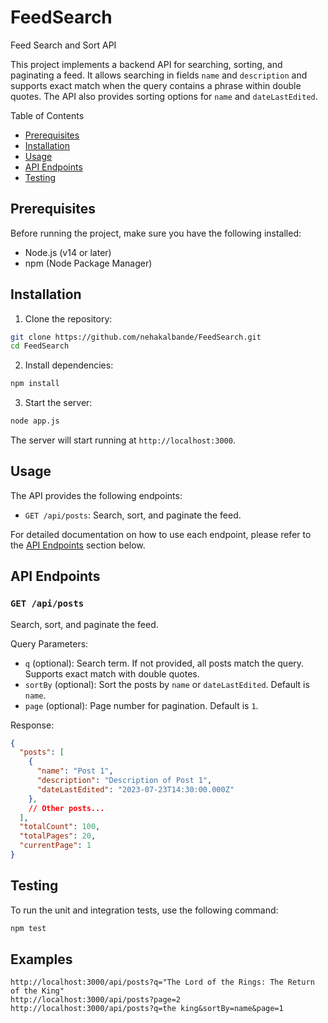 # FeedSearch


 Feed Search and Sort API

This project implements a backend API for searching, sorting, and paginating a feed. It allows searching in fields `name` and `description` and supports exact match when the query contains a phrase within double quotes. The API also provides sorting options for `name` and `dateLastEdited`.

Table of Contents

- [Prerequisites](#prerequisites)
- [Installation](#installation)
- [Usage](#usage)
- [API Endpoints](#api-endpoints)
- [Testing](#testing)

## Prerequisites

Before running the project, make sure you have the following installed:

- Node.js (v14 or later)
- npm (Node Package Manager)

## Installation

1. Clone the repository:

```bash
git clone https://github.com/nehakalbande/FeedSearch.git
cd FeedSearch
```

2. Install dependencies:

```bash
npm install
```

3. Start the server:

```bash
node app.js
```

The server will start running at `http://localhost:3000`.

## Usage

The API provides the following endpoints:

- `GET /api/posts`: Search, sort, and paginate the feed.

For detailed documentation on how to use each endpoint, please refer to the [API Endpoints](#api-endpoints) section below.

## API Endpoints

### `GET /api/posts`

Search, sort, and paginate the feed.

Query Parameters:

- `q` (optional): Search term. If not provided, all posts match the query. Supports exact match with double quotes.
- `sortBy` (optional): Sort the posts by `name` or `dateLastEdited`. Default is `name`.
- `page` (optional): Page number for pagination. Default is `1`.

Response:

```json
{
  "posts": [
    {
      "name": "Post 1",
      "description": "Description of Post 1",
      "dateLastEdited": "2023-07-23T14:30:00.000Z"
    },
    // Other posts...
  ],
  "totalCount": 100,
  "totalPages": 20,
  "currentPage": 1
}
```

## Testing

To run the unit and integration tests, use the following command:

```bash
npm test
```

## Examples 

```
http://localhost:3000/api/posts?q="The Lord of the Rings: The Return of the King"
http://localhost:3000/api/posts?page=2
http://localhost:3000/api/posts?q=the king&sortBy=name&page=1
```
